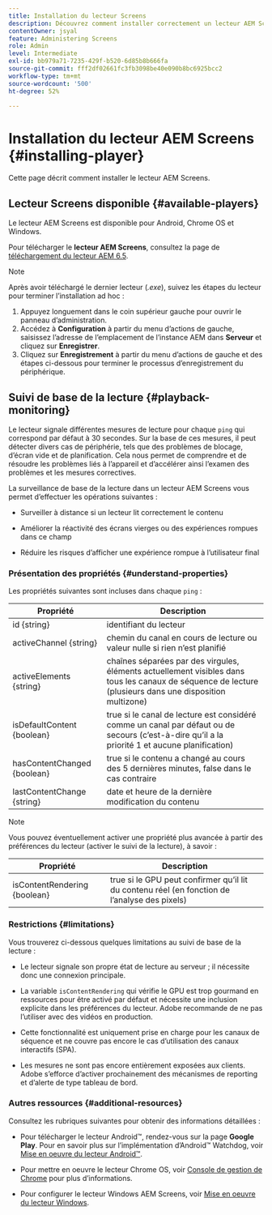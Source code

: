 ```yaml
---
title: Installation du lecteur Screens
description: Découvrez comment installer correctement un lecteur AEM Screens.
contentOwner: jsyal
feature: Administering Screens
role: Admin
level: Intermediate
exl-id: bb979a71-7235-429f-b520-6d85b8b666fa
source-git-commit: fff2df02661fc3fb3098be40e090b8bc6925bcc2
workflow-type: tm+mt
source-wordcount: '500'
ht-degree: 52%

---
```


# Installation du lecteur AEM Screens {#installing-player}

Cette page décrit comment installer le lecteur AEM Screens.

## Lecteur Screens disponible {#available-players}

Le lecteur AEM Screens est disponible pour Android, Chrome OS et Windows.

Pour télécharger le **lecteur AEM Screens**, consultez la page de [téléchargement du lecteur AEM 6.5](https://download.macromedia.com/screens/).

>[!NOTE]
>
>Après avoir téléchargé le dernier lecteur (*.exe*), suivez les étapes du lecteur pour terminer l’installation ad hoc :
>
>1. Appuyez longuement dans le coin supérieur gauche pour ouvrir le panneau d’administration.
>1. Accédez à **Configuration** à partir du menu d’actions de gauche, saisissez l’adresse de l’emplacement de l’instance AEM dans **Serveur** et cliquez sur **Enregistrer**.
>1. Cliquez sur **Enregistrement** à partir du menu d’actions de gauche et des étapes ci-dessous pour terminer le processus d’enregistrement du périphérique.

## Suivi de base de la lecture {#playback-monitoring}

Le lecteur signale différentes mesures de lecture pour chaque `ping` qui correspond par défaut à 30 secondes. Sur la base de ces mesures, il peut détecter divers cas de périphérie, tels que des problèmes de blocage, d’écran vide et de planification. Cela nous permet de comprendre et de résoudre les problèmes liés à l’appareil et d’accélérer ainsi l’examen des problèmes et les mesures correctives.

La surveillance de base de la lecture dans un lecteur AEM Screens vous permet d’effectuer les opérations suivantes :

* Surveiller à distance si un lecteur lit correctement le contenu

* Améliorer la réactivité des écrans vierges ou des expériences rompues dans ce champ

* Réduire les risques d’afficher une expérience rompue à l’utilisateur final

### Présentation des propriétés {#understand-properties}

Les propriétés suivantes sont incluses dans chaque `ping` :

| Propriété | Description |
|---|---|
| id {string} | identifiant du lecteur |
| activeChannel {string} | chemin du canal en cours de lecture ou valeur nulle si rien n’est planifié |
| activeElements {string} | chaînes séparées par des virgules, éléments actuellement visibles dans tous les canaux de séquence de lecture (plusieurs dans une disposition multizone) |
| isDefaultContent {boolean} | true si le canal de lecture est considéré comme un canal par défaut ou de secours (c’est-à-dire qu’il a la priorité 1 et aucune planification) |
| hasContentChanged {boolean} | true si le contenu a changé au cours des 5 dernières minutes, false dans le cas contraire |
| lastContentChange {string} | date et heure de la dernière modification du contenu |

>[!NOTE]
>Vous pouvez éventuellement activer une propriété plus avancée à partir des préférences du lecteur (activer le suivi de la lecture), à savoir :
>
>| Propriété | Description |
>|---|---|
>| isContentRendering {boolean} | true si le GPU peut confirmer qu’il lit du contenu réel (en fonction de l’analyse des pixels) |

### Restrictions {#limitations}

Vous trouverez ci-dessous quelques limitations au suivi de base de la lecture :

* Le lecteur signale son propre état de lecture au serveur ; il nécessite donc une connexion principale.

* La variable `isContentRendering` qui vérifie le GPU est trop gourmand en ressources pour être activé par défaut et nécessite une inclusion explicite dans les préférences du lecteur. Adobe recommande de ne pas l’utiliser avec des vidéos en production.

* Cette fonctionnalité est uniquement prise en charge pour les canaux de séquence et ne couvre pas encore le cas d’utilisation des canaux interactifs (SPA).

* Les mesures ne sont pas encore entièrement exposées aux clients. Adobe s’efforce d’activer prochainement des mécanismes de reporting et d’alerte de type tableau de bord.

### Autres ressources {#additional-resources}

Consultez les rubriques suivantes pour obtenir des informations détaillées :

* Pour télécharger le lecteur Android™, rendez-vous sur la page **Google Play**. Pour en savoir plus sur l’implémentation d’Android™ Watchdog, voir [Mise en oeuvre du lecteur Android™](implementing-android-player.md).

* Pour mettre en oeuvre le lecteur Chrome OS, voir [Console de gestion de Chrome](implementing-chrome-os-player.md) pour plus d’informations.

* Pour configurer le lecteur Windows AEM Screens, voir [Mise en oeuvre du lecteur Windows](implementing-windows-player.md).
